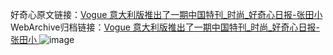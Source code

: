 好奇心原文链接：[Vogue 意大利版推出了一期中国特刊_时尚_好奇心日报-张田小 ](https://www.qdaily.com/articles/10554.html)
WebArchive归档链接：[Vogue 意大利版推出了一期中国特刊_时尚_好奇心日报-张田小 ](http://web.archive.org/web/20190623160703/https://www.qdaily.com/articles/10554.html)
![image](http://ww3.sinaimg.cn/large/007d5XDply1g3w1sb4e78j30u04ex7wh)